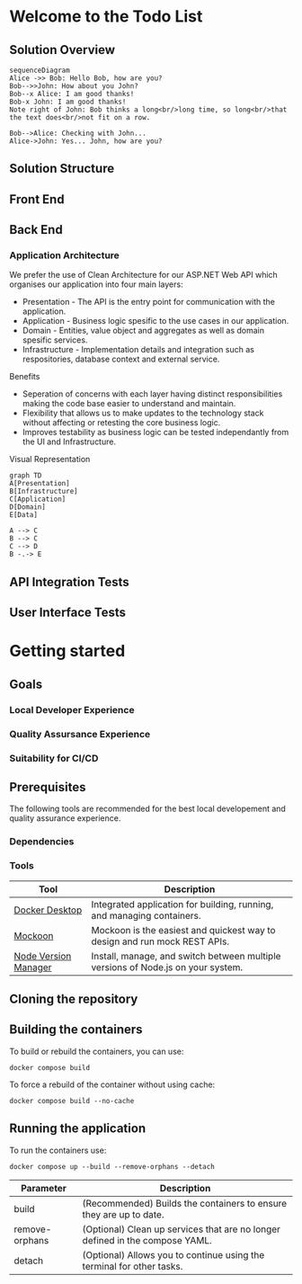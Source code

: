 # Welcome to the Todo List 

## Solution Overview 

```mermaid
sequenceDiagram
Alice ->> Bob: Hello Bob, how are you?
Bob-->>John: How about you John?
Bob--x Alice: I am good thanks!
Bob-x John: I am good thanks!
Note right of John: Bob thinks a long<br/>long time, so long<br/>that the text does<br/>not fit on a row.

Bob-->Alice: Checking with John...
Alice->John: Yes... John, how are you?
```

## Solution Structure



## Front End 

## Back End

### Application Architecture

We prefer the use of Clean Architecture for our ASP.NET Web API which organises our application into four main layers:

- Presentation - The API is the entry point for communication with the application.
- Application - Business logic spesific to the use cases in our application.
- Domain - Entities, value object and aggregates as well as domain spesific services.
- Infrastructure - Implementation details and integration such as respositories, database context and external service.

Benefits 

- Seperation of concerns with each layer having distinct responsibilities making the code base easier to understand and maintain.
- Flexibility that allows us to make updates to the technology stack without affecting or retesting the core business logic.
- Improves testability as business logic can be tested independantly from the UI and Infrastructure.

Visual Representation

```mermaid
graph TD
A[Presentation]
B[Infrastructure]
C[Application]
D[Domain]
E[Data]

A --> C
B --> C
C --> D
B -.-> E
```

## API Integration Tests

## User Interface Tests

# Getting started

## Goals

### Local Developer Experience

### Quality Assursance Experience

### Suitability for CI/CD

## Prerequisites

The following tools are recommended for the best local developement and quality assurance experience.

### Dependencies

### Tools

| Tool | Description |
|--|--|
| [Docker Desktop](https://www.docker.com/products/docker-desktop/) | Integrated application for building, running, and managing containers. |
| [Mockoon](https://mockoon.com/) | Mockoon is the easiest and quickest way to design and run mock REST APIs. |
| [Node Version Manager](https://github.com/nvm-sh/nvm) | Install, manage, and switch between multiple versions of Node.js on your system. |

## Cloning the repository

## Building the containers

To build or rebuild the containers, you can use:

 `docker compose build`

To force a rebuild of the container without using cache:

`docker compose build --no-cache`

## Running the application

To run the containers use:

`docker compose up --build --remove-orphans --detach`

| Parameter | Description |
|--|--|
| build | (Recommended) Builds the containers to ensure they are up to date. |
| remove-orphans | (Optional) Clean up services that are no longer defined in the compose YAML. |
| detach | (Optional) Allows you to continue using the terminal for other tasks. |
